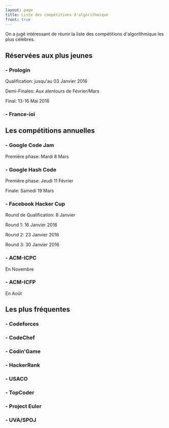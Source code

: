 ```yaml
---
layout: page
title: Liste des compétitions d'algorithmique
front: true
---
```


On a jugé intéressant de réunir la liste des compétitions d'algorithmique les plus célèbres.

## Réservées aux plus jeunes

### - Prologin

Qualification: jusqu'au 03 Janvier 2016

Demi-Finales: Aux alentours de Février/Mars

Final: 13-16 Mai 2016

### - France-ioi

## Les compétitions annuelles

### - Google Code Jam

Première phase: Mardi 8 Mars

### - Google Hash Code

Première phase: Jeudi 11 Février

Finale: Samedi 19 Mars

### - Facebook Hacker Cup

Round de Qualification: 8 Janvier

Round 1: 16 Janvier 2016

Round 2: 23 Janvier 2016

Round 3: 30 Janvier 2016

### - ACM-ICPC

En Novembre

### - ACM-ICFP

En Août

## Les plus fréquentes

### - Codeforces

### - CodeChef

### - Codin'Game

### - HackerRank

### - USACO

### - TopCoder

### - Project Euler

### - UVA/SPOJ
